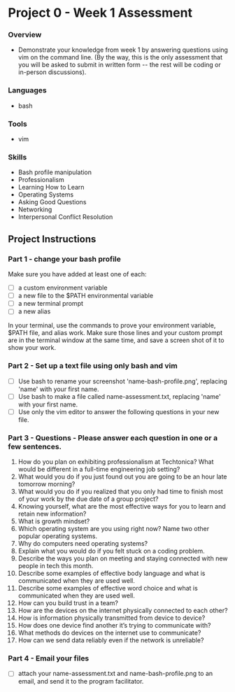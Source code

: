 # Project 0 - Week 1 Assessment

### Overview
- Demonstrate your knowledge from week 1 by answering questions using vim on the command line. (By the way, this is the only assessment that you will be asked to submit in written form -- the rest will be coding or in-person discussions).

### Languages
- bash

### Tools
- vim

### Skills
- Bash profile manipulation
- Professionalism
- Learning How to Learn
- Operating Systems
- Asking Good Questions
- Networking
- Interpersonal Conflict Resolution

## Project Instructions  

### Part 1 - change your bash profile
Make sure you have added at least one of each: 
- [ ] a custom environment variable
- [ ] a new file to the $PATH environmental variable
- [ ] a new terminal prompt
- [ ] a new alias

In your terminal, use the commands to prove your environment variable, $PATH file, and alias work.  Make sure those lines and your custom prompt are in the terminal window at the same time, and save a screen shot of it to show your work. 


### Part 2 - Set up a text file using only bash and vim
- [ ] Use bash to rename your screenshot 'name-bash-profile.png', replacing 'name' with your first name.
- [ ] Use bash to make a file called name-assessment.txt, replacing 'name' with your first name.
- [ ] Use only the vim editor to answer the following questions in your new file.

### Part 3 - Questions - Please answer each question in one or a few sentences.
1. How do you plan on exhibiting professionalism at Techtonica?  What would be different in a full-time engineering job setting?
1. What would you do if you just found out you are going to be an hour late tomorrow morning?
1. What would you do if you realized that you only had time to finish most of your work by the due date of a group project?
1. Knowing yourself, what are the most effective ways for you to learn and retain new information?
1. What is growth mindset?
1. Which operating system are you using right now?  Name two other popular operating systems.
1. Why do computers need operating systems?
1. Explain what you would do if you felt stuck on a coding problem.
1. Describe the ways you plan on meeting and staying connected with new people in tech this month.
1. Describe some examples of effective body language and what is communicated when they are used well.
1. Describe some examples of effective word choice and what is communicated when they are used well.
1. How can you build trust in a team?
1. How are the devices on the internet physically connected to each other?
1. How is information physically transmitted from device to device?
1. How does one device find another it’s trying to communicate with?
1. What methods do devices on the internet use to communicate?
1. How can we send data reliably even if the network is unreliable?

### Part 4 - Email your files
- [ ] attach your name-assessment.txt and name-bash-profile.png to an email, and send it to the program facilitator.
    
